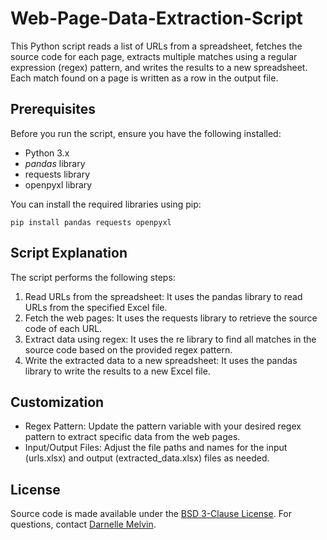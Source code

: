 # Web-Page-Data-Extraction-Script
This Python script reads a list of URLs from a spreadsheet, fetches the source code for each page, extracts multiple matches using a regular expression (regex) pattern, and writes the results to a new spreadsheet. Each match found on a page is written as a row in the output file.
## Prerequisites
Before you run the script, ensure you have the following installed:

* Python 3.x
* _pandas_ library
* requests library
* openpyxl library

You can install the required libraries using pip:
~~~~
pip install pandas requests openpyxl
~~~~
## Script Explanation
The script performs the following steps:

1. Read URLs from the spreadsheet: It uses the pandas library to read URLs from the specified Excel file.
2. Fetch the web pages: It uses the requests library to retrieve the source code of each URL.
3. Extract data using regex: It uses the re library to find all matches in the source code based on the provided regex pattern.
4. Write the extracted data to a new spreadsheet: It uses the pandas library to write the results to a new Excel file.

## Customization
* Regex Pattern: Update the pattern variable with your desired regex pattern to extract specific data from the web pages.
* Input/Output Files: Adjust the file paths and names for the input (urls.xlsx) and output (extracted_data.xlsx) files as needed.

## License
Source code is made available under the [BSD 3-Clause License](LICENSE). For questions, contact [Darnelle Melvin](https://github.com/darnelleMelvin).
